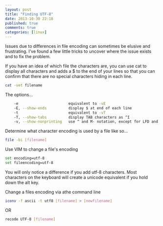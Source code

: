 ```yaml
---
layout: post
title: "Finding UTF-8"
date: 2013-10-30 22:18
published: true
comments: true
categories: [linux]
---
```


Issues due to differences in file encoding can sometimes be elusive and frustrating. I've found a few little tricks to uncover where the issue exists and to fix the problem.

If you have an idea of which file the characters are, you can use cat to display all characters and adds a $ to the end of your lines so that you can confirm that there are no special characters hiding in each line.
```bash
cat -vet filename
```
The options...
```bash
    -e                       equivalent to -vE
    -E, --show-ends          display $ at end of each line
    -t                       equivalent to -vT
    -T, --show-tabs          display TAB characters as ^I
    -v, --show-nonprinting   use ^ and M- notation, except for LFD and TAB
```

Determine what character encoding is used by a file like so...
```bash
file -bi [filename]
```

Use VIM to change a file's encoding
```bash
set encoding=utf-8
set fileencoding=utf-8
```
You will only notice a difference if you add utf-8 characters. Most characters on the keyboard will create a unicode equivalent if you hold down the alt key.

Change a files encoding via athe command line
```bash
iconv -f ascii -t utf8 [filename] > [newfilename]
```
OR
```bash
recode UTF-8 [filename]
```
